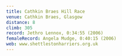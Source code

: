 ```yaml
---
title: Cathkin Braes Hill Race
venue: Cathkin Braes, Glasgow
distance: 8
climb: 305
record: Jethro Lennox, 0:34:55 (2006)
femaleRecord: Angela Mudge, 0:40:15 (2006)
web: www.shettlestonharriers.org.uk
---
```

